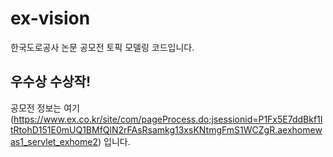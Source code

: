 # ex-vision
한국도로공사 논문 공모전 토픽 모델링 코드입니다.

## 우수상 수상작!

공모전 정보는 여기(https://www.ex.co.kr/site/com/pageProcess.do;jsessionid=P1Fx5E7ddBkf1ItRtohD151E0mUQ1BMfQlN2rFAsRsamkg13xsKNtmgFmS1WCZgR.aexhomewas1_servlet_exhome2) 입니다.
